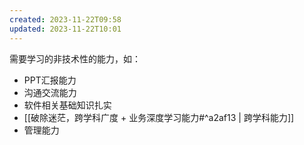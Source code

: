 ```yaml
---
created: 2023-11-22T09:58
updated: 2023-11-22T10:01
---
```

需要学习的非技术性的能力，如：
- PPT汇报能力
- 沟通交流能力
- 软件相关基础知识扎实
- [[破除迷茫，跨学科广度 + 业务深度学习能力#^a2af13 | 跨学科能力]]
- 管理能力